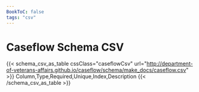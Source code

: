 ```yaml
---
BookToC: false
tags: "csv"
---
```


# Caseflow Schema CSV

{{< schema_csv_as_table cssClass="caseflowCsv" url="http://department-of-veterans-affairs.github.io/caseflow/schema/make_docs/caseflow.csv" >}}
  Column,Type,Required,Unique,Index,Description
{{< /schema_csv_as_table >}}